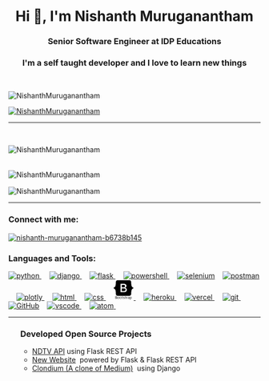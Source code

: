 
<!--
**NishanthMuruganantham/NishanthMuruganantham** is a ✨ _special_ ✨ repository because its `README.md` (this file) appears on your GitHub profile.

Here are some ideas to get you started:

- 🔭 I’m currently working on ...
- 🌱 I’m currently learning ...
- 👯 I’m looking to collaborate on ...
- 🤔 I’m looking for help with ...
- 💬 Ask me about ...
- 📫 How to reach me: ...
- 😄 Pronouns: ...
- ⚡ Fun fact: ...
-->

<h1 align="center">Hi 👋, I'm Nishanth Muruganantham</h1>
<h3 align="center">Senior Software Engineer at IDP Educations</h3>
<h3 align="center">I'm a self taught developer and I love to learn new things</h3>
<br>
<!-- PROFILE VIEWS -->
<p align="left"><img src="https://komarev.com/ghpvc/?username=NishanthMuruganantham&amp;label=Profile%20views&amp;color=0e75b6&amp;style=flat" alt="NishanthMuruganantham" /></p>
<!-- PROFILE SUMMARY -->
<p align="left"><a href="https://github.com/ryo-ma/github-profile-trophy"><img src="https://github-profile-trophy.vercel.app/?username=NishanthMuruganantham&column=7&row=1" alt="NishanthMuruganantham" /></a></p>
<hr>
<!-- MOST USED LANGUAGES -->
<br>
<p><img src="https://github-readme-stats.vercel.app/api/top-langs?username=NishanthMuruganantham&amp;show_icons=true&amp;locale=en&amp;layout=compact" alt="NishanthMuruganantham" align="left" /></p>
<br>
<br>
<!-- GITHUB STATS -->
<p><img src="https://github-readme-stats.vercel.app/api?username=NishanthMuruganantham&amp;show_icons=true&amp;locale=en" alt="NishanthMuruganantham" align="center" /></p>
<!-- CONTRIBUTIONS -->
<p><img src="https://github-readme-streak-stats.herokuapp.com/?user=NishanthMuruganantham&amp;" alt="NishanthMuruganantham" align="center" /></p>

<hr>
<h3 align="left">Connect with me:</h3
<p align="left">
<a href="https://www.linkedin.com/in/nishanth-muruganantham-b6738b145/" target="blank"><img src="https://raw.githubusercontent.com/rahuldkjain/github-profile-readme-generator/master/src/images/icons/Social/linked-in-alt.svg" alt="nishanth-muruganantham-b6738b145" width="40" height="30" align="center" /></a> 
</p>

<h3 align="left">Languages and Tools:</h3>

<p align="left"><a href="https://www.python.org/" target="_blank" rel="noreferrer"> <img src="https://www.vectorlogo.zone/logos/python/python-icon.svg" alt="python" width="40" height="40" /> </a> &nbsp;&nbsp;&nbsp;
<a href="https://www.djangoproject.com/" target="_blank" rel="noreferrer"> <img src="https://cdn.worldvectorlogo.com/logos/django.svg" alt="django" width="40" height="40" /> </a> &nbsp;&nbsp;&nbsp;
<a href="https://flask.palletsprojects.com/en/2.0.x/" target="_blank" rel="noreferrer"> <img src="https://cdn.worldvectorlogo.com/logos/flask.svg" alt="flask" width="40" height="40" /> </a> &nbsp;&nbsp;&nbsp;
<a href="https://docs.microsoft.com/en-us/powershell/scripting/overview?view=powershell-7.2" target="_blank" rel="noreferrer"> <img src="https://raw.githubusercontent.com/gist/Xainey/d5bde7d01dcbac51ac951810e94313aa/raw/6c858c46726541b48ddaaebab29c41c07a196394/PowerShell.svg" alt="powershell" width="40" height="40" /> </a>&nbsp;&nbsp;&nbsp; 
<a href="https://www.selenium.dev" target="_blank" rel="noreferrer"> <img src="https://raw.githubusercontent.com/detain/svg-logos/780f25886640cef088af994181646db2f6b1a3f8/svg/selenium-logo.svg" alt="selenium" width="40" height="40" /></a>&nbsp;&nbsp;&nbsp;
<a href="https://www.postman.com/" target="_blank" rel="noreferrer"> <img src="https://cdn.worldvectorlogo.com/logos/postman.svg" alt="postman" width="40" height="40" /> </a>&nbsp;&nbsp;&nbsp;
<a href="https://plotly.com/python/" target="_blank" rel="noreferrer"> <img src="https://www.vectorlogo.zone/logos/plot_ly/plot_ly-official.svg" alt="plotly" width="40" height="40" /> </a>&nbsp;&nbsp;&nbsp;
<a href="https://www.w3schools.com/html/" target="_blank" rel="noreferrer"> <img src="https://cdn.worldvectorlogo.com/logos/html-1.svg" alt="html" width="40" height="40" /> </a>&nbsp;&nbsp;&nbsp;
<a href="https://www.w3schools.com/css/" target="_blank" rel="noreferrer"> <img src="https://cdn.worldvectorlogo.com/logos/css-3.svg" alt="css" width="40" height="40" /> </a>&nbsp;&nbsp;&nbsp;
<a href="https://getbootstrap.com/" target="_blank" rel="noreferrer"> <img src="https://raw.githubusercontent.com/devicons/devicon/master/icons/bootstrap/bootstrap-plain-wordmark.svg" alt="bootstrap" width="40" height="40" /> </a>&nbsp;&nbsp;&nbsp;
<a href="https://www.heroku.com/" target="_blank" rel="noreferrer"> <img src="https://cdn.worldvectorlogo.com/logos/heroku-4.svg" alt="heroku" width="40" height="40" /> </a>&nbsp;&nbsp;&nbsp;
<a href="https://vercel.com/" target="_blank" rel="noreferrer"> <img src="https://cdn.worldvectorlogo.com/logos/vercel.svg" alt="vercel" width="40" height="40" /> </a>&nbsp;&nbsp;&nbsp;
<a href="https://git-scm.com/" target="_blank" rel="noreferrer"> <img src="https://cdn.worldvectorlogo.com/logos/git-icon.svg" alt="git" width="40" height="40" /> </a>&nbsp;&nbsp;&nbsp;
<a href="https://github.com/" target="_blank" rel="noreferrer"> <img src="https://cdn.worldvectorlogo.com/logos/github-icon-1.svg" alt="GitHub" width="40" height="40" /></a>&nbsp;&nbsp;&nbsp;
<a href="https://code.visualstudio.com/" target="_blank" rel="noreferrer"> <img src="https://cdn.worldvectorlogo.com/logos/visual-studio-code-1.svg" alt="vscode" width="40" height="40" /> </a>&nbsp;&nbsp;&nbsp;
<a href="https://atom.io/" target="_blank" rel="noreferrer"> <img src="https://cdn.worldvectorlogo.com/logos/atom-4.svg" alt="atom" width="40" height="40" /> </a>&nbsp;&nbsp;&nbsp;
</p>

<hr>
<ul>
  <h3 class="code-line" data-line-start="24" data-line-end="0"><a id="Developed_and_Published_NPM_Packages_24"></a> Developed Open Source Projects</h3>
<ul>
<li class="has-line-data" data-line-start="3" data-line-end="4"><a href="https://github.com/NishanthMuruganantham/ndtv-api">NDTV API</a>&nbspusing Flask REST API</li>
<li class="has-line-data" data-line-start="4" data-line-end="5"><a href="https://github.com/NishanthMuruganantham/news-website">New Website</a>&nbsp powered by Flask & Flask REST API</li>
<li class="has-line-data" data-line-start="4" data-line-end="5"><a href="https://github.com/NishanthMuruganantham/clondium-blog">Clondium (A clone of Medium)</a>&nbsp using Django</li>

